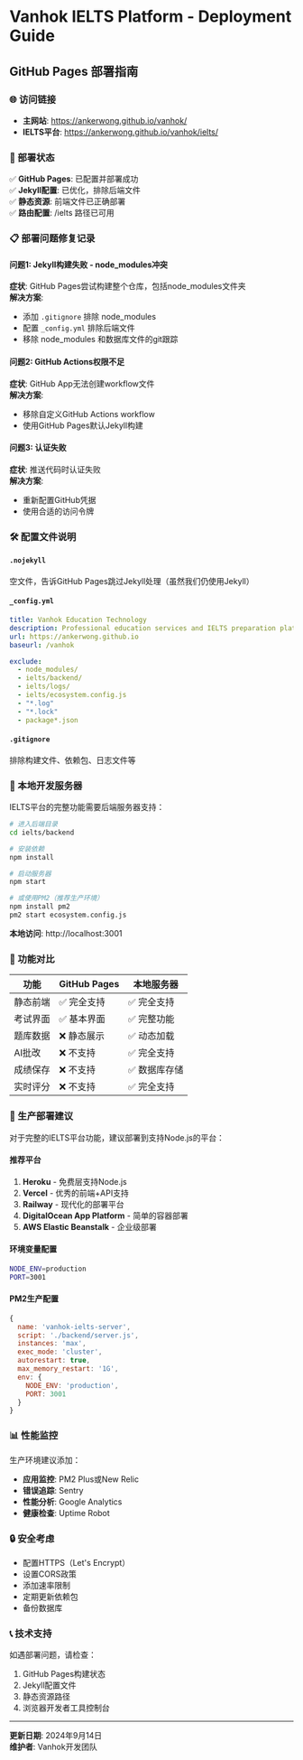 # Vanhok IELTS Platform - Deployment Guide

## GitHub Pages 部署指南

### 🌐 访问链接

- **主网站**: https://ankerwong.github.io/vanhok/
- **IELTS平台**: https://ankerwong.github.io/vanhok/ielts/

### 🔧 部署状态

✅ **GitHub Pages**: 已配置并部署成功  
✅ **Jekyll配置**: 已优化，排除后端文件  
✅ **静态资源**: 前端文件已正确部署  
✅ **路由配置**: /ielts 路径已可用

### 📋 部署问题修复记录

#### 问题1: Jekyll构建失败 - node_modules冲突
**症状**: GitHub Pages尝试构建整个仓库，包括node_modules文件夹  
**解决方案**:
- 添加 `.gitignore` 排除 node_modules
- 配置 `_config.yml` 排除后端文件
- 移除 node_modules 和数据库文件的git跟踪

#### 问题2: GitHub Actions权限不足
**症状**: GitHub App无法创建workflow文件  
**解决方案**:
- 移除自定义GitHub Actions workflow
- 使用GitHub Pages默认Jekyll构建

#### 问题3: 认证失败
**症状**: 推送代码时认证失败  
**解决方案**:
- 重新配置GitHub凭据
- 使用合适的访问令牌

### 🛠️ 配置文件说明

#### `.nojekyll`
空文件，告诉GitHub Pages跳过Jekyll处理（虽然我们仍使用Jekyll）

#### `_config.yml`
```yaml
title: Vanhok Education Technology
description: Professional education services and IELTS preparation platform
url: https://ankerwong.github.io
baseurl: /vanhok

exclude:
  - node_modules/
  - ielts/backend/
  - ielts/logs/
  - ielts/ecosystem.config.js
  - "*.log"
  - "*.lock"
  - package*.json
```

#### `.gitignore`
排除构建文件、依赖包、日志文件等

### 🚀 本地开发服务器

IELTS平台的完整功能需要后端服务器支持：

```bash
# 进入后端目录
cd ielts/backend

# 安装依赖
npm install

# 启动服务器
npm start

# 或使用PM2（推荐生产环境）
npm install pm2
pm2 start ecosystem.config.js
```

**本地访问**: http://localhost:3001

### 📱 功能对比

| 功能 | GitHub Pages | 本地服务器 |
|------|-------------|-----------|
| 静态前端 | ✅ 完全支持 | ✅ 完全支持 |
| 考试界面 | ✅ 基本界面 | ✅ 完整功能 |
| 题库数据 | ❌ 静态展示 | ✅ 动态加载 |
| AI批改 | ❌ 不支持 | ✅ 完全支持 |
| 成绩保存 | ❌ 不支持 | ✅ 数据库存储 |
| 实时评分 | ❌ 不支持 | ✅ 完全支持 |

### 🎯 生产部署建议

对于完整的IELTS平台功能，建议部署到支持Node.js的平台：

#### 推荐平台
1. **Heroku** - 免费层支持Node.js
2. **Vercel** - 优秀的前端+API支持
3. **Railway** - 现代化的部署平台
4. **DigitalOcean App Platform** - 简单的容器部署
5. **AWS Elastic Beanstalk** - 企业级部署

#### 环境变量配置
```bash
NODE_ENV=production
PORT=3001
```

#### PM2生产配置
```javascript
{
  name: 'vanhok-ielts-server',
  script: './backend/server.js',
  instances: 'max',
  exec_mode: 'cluster',
  autorestart: true,
  max_memory_restart: '1G',
  env: {
    NODE_ENV: 'production',
    PORT: 3001
  }
}
```

### 📊 性能监控

生产环境建议添加：
- **应用监控**: PM2 Plus或New Relic
- **错误追踪**: Sentry
- **性能分析**: Google Analytics
- **健康检查**: Uptime Robot

### 🔒 安全考虑

- 配置HTTPS（Let's Encrypt）
- 设置CORS政策
- 添加速率限制
- 定期更新依赖包
- 备份数据库

### 📞 技术支持

如遇部署问题，请检查：
1. GitHub Pages构建状态
2. Jekyll配置文件
3. 静态资源路径
4. 浏览器开发者工具控制台

---

**更新日期**: 2024年9月14日  
**维护者**: Vanhok开发团队